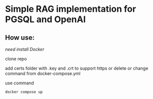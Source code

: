 # Simple RAG implementation for PGSQL and OpenAI

## How use:

*need install Docker*

clone repo

add certs folder with .key and .crt to support https or delete or change command from docker-compose.yml

use command 

```sh
docker compose up
```
